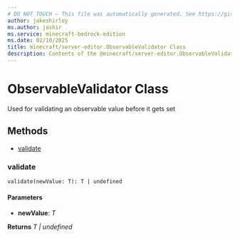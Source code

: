 ```yaml
---
# DO NOT TOUCH — This file was automatically generated. See https://github.com/mojang/minecraftapidocsgenerator to modify descriptions, examples, etc.
author: jakeshirley
ms.author: jashir
ms.service: minecraft-bedrock-edition
ms.date: 02/10/2025
title: minecraft/server-editor.ObservableValidator Class
description: Contents of the @minecraft/server-editor.ObservableValidator class.
---
```

# ObservableValidator Class

Used for validating an observable value before it gets set

## Methods
- [validate](#validate)

### **validate**
`
validate(newValue: T): T | undefined
`

#### **Parameters**
- **newValue**: *T*

**Returns** *T | undefined*
